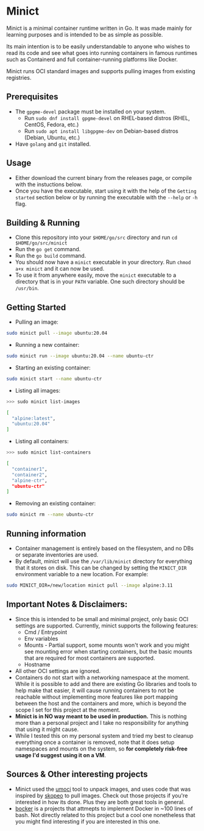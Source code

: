 # Minict

Minict is a minimal container runtime written in Go. It was made mainly for learning purposes and is intended to be as simple as possible. 

Its main intention is to be easily understandable to anyone who wishes to read its code and see what goes into running containers in famous runtimes such as Containerd and full container-running platforms like Docker.

Minict runs OCI standard images and supports pulling images from existing registries. 

## Prerequisites
 * The `gpgme-devel` package must be installed on your system.
   * Run `sudo dnf install gpgme-devel` on RHEL-based distros (RHEL, CentOS, Fedora, etc.)
   * Run `sudo apt install libgpgme-dev` on Debian-based distros (Debian, Ubuntu, etc.)
 * Have `golang` and `git` installed.

## Usage
 * Either download the current binary from the releases page, or compile with the instuctions below.
 * Once you have the executable, start using it with the help of the `Getting started` section below or by running the executable with the `--help` or `-h` flag.
## Building & Running
 * Clone this repository into your `$HOME/go/src` directory and run `cd $HOME/go/src/minict`
 * Run the `go get` command.
 * Run the `go build` command.
 * You should now have a `minict` executable in your directory. Run `chmod a+x minict` and it can now be used.
 * To use it from anywhere easily, move the `minict` executable to a directory that is in your `PATH` variable. One such directory should be `/usr/bin`.

 ## Getting Started
  * Pulling an image:
  ```bash
  sudo minict pull --image ubuntu:20.04
  ```
  * Running a new container:
  ```bash
  sudo minict run --image ubuntu:20.04 --name ubuntu-ctr
  ```
  * Starting an existing container:
  ```bash
  sudo minict start --name ubuntu-ctr
  ```
  * Listing all images:
  ```bash
  >>> sudo minict list-images

  [
	"alpine:latest",
	"ubuntu:20.04"
  ]
  ```
  * Listing all containers:
  ```bash
  >>> sudo minict list-containers
  
  [
	"container1",
	"container2",
	"alpine-ctr",
	"ubuntu-ctr"
]
  ```
  * Removing an existing container:
  ```bash
  sudo minict rm --name ubuntu-ctr
  ```

## Running information
 * Container management is entirely based on the filesystem, and no DBs or separate inventories are used.
 * By default, minict will use the `/var/lib/minict` directory for everything that it stores on disk. This can be changed by setting the `MINICT_DIR` environment variable to a new location. For example:
 ```bash
 sudo MINICT_DIR=/new/location minict pull --image alpine:3.11
 ```

## Important Notes & Disclaimers:
 * Since this is intended to be small and minimal project, only basic OCI settings are supported. Currently, minict supports the following features:
   * Cmd / Entrypoint
   * Env variables
   * Mounts - Partial support, some mounts won't work and you might see mounting error when starting containers, but the basic mounts that are required for most containers are supported.
   * Hostname
* All other OCI settings are ignored.
* Containers do not start with a networking namespace at the moment. While it is possible to add and there are existing Go libraries and tools to help make that easier, it will cause running containers to not be reachable without implementing more features like port mapping between the host and the containers and more, which is beyond the scope I set for this project at the moment.
* **Minict is in NO way meant to be used in production.** This is nothing more than a personal project and I take no responsibility for anything that using it might cause.
* While I tested this on my personal system and tried my best to cleanup everything once a container is removed, note that it does setup namespaces and mounts on the system, so **for completely risk-free usage I'd suggest using it on a VM**.

## Sources & Other interesting projects
 * Minict used the [umoci](https://github.com/opencontainers/umoci) tool to unpack images, and uses code that was inspired by [skopeo](https://github.com/containers/skopeo) to pull images. Check out those projects if you're interested in how its done. Plus they are both great tools in general.
 * [bocker](https://github.com/p8952/bocker) is a projects that attmepts to implement Docker in ~100 lines of bash. Not directly related to this project but a cool one nonetheless that you might find interesting if you are interested in this one.
